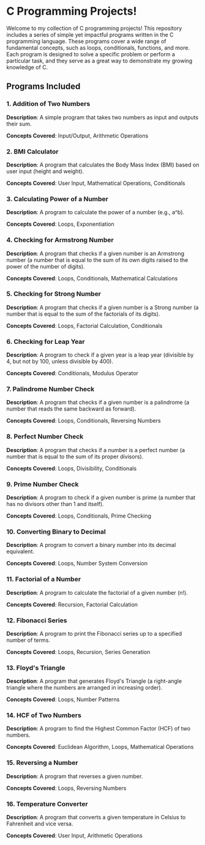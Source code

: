 # **C Programming Projects!**

Welcome to my collection of C programming projects! This repository includes a series of simple yet impactful programs written in the C programming language. These programs cover a wide range of fundamental concepts, such as loops, conditionals, functions, and more. Each program is designed to solve a specific problem or perform a particular task, and they serve as a great way to demonstrate my growing knowledge of C.

## **Programs Included**

### **1. Addition of Two Numbers**

**Description**: A simple program that takes two numbers as input and outputs their sum. 

**Concepts Covered**: Input/Output, Arithmetic Operations

### **2. BMI Calculator**

**Description**: A program that calculates the Body Mass Index (BMI) based on user input (height and weight).

**Concepts Covered**: User Input, Mathematical Operations, Conditionals

### **3. Calculating Power of a Number**

**Description**: A program to calculate the power of a number (e.g., a^b).

**Concepts Covered**: Loops, Exponentiation

### **4. Checking for Armstrong Number**

**Description**: A program that checks if a given number is an Armstrong number (a number that is equal to the sum of its own digits raised to the power of the number of digits).

**Concepts Covered**: Loops, Conditionals, Mathematical Calculations

### **5. Checking for Strong Number**

**Description**: A program that checks if a given number is a Strong number (a number that is equal to the sum of the factorials of its digits).

**Concepts Covered**: Loops, Factorial Calculation, Conditionals

### **6. Checking for Leap Year**

**Description**: A program to check if a given year is a leap year (divisible by 4, but not by 100, unless divisible by 400).

**Concepts Covered**: Conditionals, Modulus Operator

### **7. Palindrome Number Check**

**Description**: A program that checks if a given number is a palindrome (a number that reads the same backward as forward).

**Concepts Covered**: Loops, Conditionals, Reversing Numbers

### **8. Perfect Number Check**

**Description**: A program that checks if a number is a perfect number (a number that is equal to the sum of its proper divisors).

**Concepts Covered**: Loops, Divisibility, Conditionals

### **9. Prime Number Check**

**Description**: A program to check if a given number is prime (a number that has no divisors other than 1 and itself).

**Concepts Covered**: Loops, Conditionals, Prime Checking

### **10. Converting Binary to Decimal**

**Description**: A program to convert a binary number into its decimal equivalent.

**Concepts Covered**: Loops, Number System Conversion

### **11. Factorial of a Number**

**Description**: A program to calculate the factorial of a given number (n!).

**Concepts Covered**: Recursion, Factorial Calculation

### **12. Fibonacci Series**

**Description**: A program to print the Fibonacci series up to a specified number of terms.

**Concepts Covered**: Loops, Recursion, Series Generation

### **13. Floyd's Triangle**

**Description**: A program that generates Floyd's Triangle (a right-angle triangle where the numbers are arranged in increasing order).

**Concepts Covered**: Loops, Number Patterns

### **14. HCF of Two Numbers**

**Description**: A program to find the Highest Common Factor (HCF) of two numbers.

**Concepts Covered**: Euclidean Algorithm, Loops, Mathematical Operations

### **15. Reversing a Number**

**Description**: A program that reverses a given number.

**Concepts Covered**: Loops, Reversing Numbers

### **16. Temperature Converter**

**Description**: A program that converts a given temperature in Celsius to Fahrenheit and vice versa.

**Concepts Covered**: User Input, Arithmetic Operations
